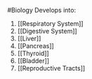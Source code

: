 #Biology 
Develops into:
1. [[Respiratory System]]
2. [[Digestive System]]
3. [[Liver]]
4. [[Pancreas]]
5. [[Thyroid]]
6. [[Bladder]]
7. [[Reproductive Tracts]]